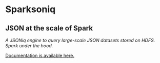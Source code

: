 # Sparksoniq

## JSON at the scale of Spark

*A JSONiq engine to query large-scale JSON datasets stored on HDFS. Spark under the hood.*

[Documentation is available here.](http://sparksoniq.readthedocs.io/en/latest/)

